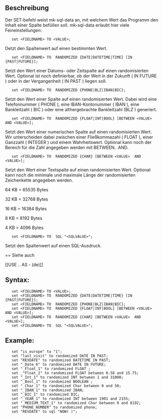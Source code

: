 ## Beschreibung

Der SET-befehl weist mk-sql-data an, mit welchem Wert das Programm den Inhalt einer Spalte befüllen soll. mk-sql-data erlaubt hier viele Feineinstellungen:

```
   set <FIELDNAME> TO <VALUE>;
```
Detzt den Spaltenwert auf einen bestimmten Wert.

```
   set <FIELDNAME> TO  RANDOMIZED {DATE|DATETIME|TIME} [IN {PAST|FUTURE}];
```
Setzt den Wert einer Datums- oder Zeitspalte auf einen randomisierten Wert. Optional ist noch definierbar, ob der Wert in der Zukunft ( IN FUTURE ) oder in der Vergangenheit ( IN PAST ) liegen soll.
```
   set <FIELDNAME> TO  RANDOMIZED {PHONE|BLZ|IBAN|BIC};
```
Setzt den Wert einer Spalte auf einen randomisierten Wert. Dabei wird eine Telefonnummer ( PHONE ), eine IBAN-Kontonummer ( IBAN ), eine Bankleitzahl ( BIC ) oder eine althergebrachte Bankleitzahl (BLZ ) generiert.

```
   set <FIELDNAME> TO  RANDOMIZED {FLOAT|INT|BOOL} [BETWEEN <VALUE>  AND <VALUE>];
```
Setzt den Wert einer numerischen Spalte auf einen randomisierten Wert. Wir unterscheiden dabei zwischen einer Fließkommazahl ( FLOAT ), einer Ganzzahl ( INTEGER ) und einem Wahrheitswert. Optional kann noch der Bereich für die Zahl angegeben werden mit BETWEEN.. AND.

```
   set <FIELDNAME> TO  RANDOMIZED {CHAR} [BETWEEN <VALUE>  AND <VALUE>];
```
Setzt den Wert einer Textspalte auf einen randomisierten Wert. Optional kann noch die minimale und maximale Länge der randomisierten Zeichenkette angegeben werden. 

 64 KB = 65535 Bytes

 32 KB = 32768 Bytes

 16 KB = 16384 Bytes

  8 KB = 8192 Bytes

  4 KB = 4096 Bytes

```
   set <FIELDNAME> TO  SQL "<SQLVALUE>";   
```
Setzt den Spaltenwert auf einen SQL-Ausdruck. 

== Siehe auch

[[USE .. AS - (de)]] 

## Syntax:

```
   set <FIELDNAME> TO <VALUE>;
   set <FIELDNAME> TO  RANDOMIZED {DATE|DATETIME|TIME} [IN {PAST|FUTURE}];
   set <FIELDNAME> TO  RANDOMIZED {PHONE|BLZ|IBAN|BIC};
   set <FIELDNAME> TO  RANDOMIZED {FLOAT|INT|BOOL} [BETWEEN <VALUE>  AND <VALUE>];
   set <FIELDNAME> TO  RANDOMIZED {CHAR} [BETWEEN <VALUE>  AND <VALUE>];
   set <FIELDNAME> TO  SQL "<SQLVALUE>";
```

## Example:

```
   set "is_europe" to "1";
   set "last_visit" to randomized DATE IN PAST;
   set "REVDATE" to randomized DATETIME IN PAST;
   set "_Date_6" to randomized DATE IN FUTURE;
   set "_Float_1" to randomized FLOAT ;
   set _"Float_2" to randomized FLOAT between 0.58 and 15.75;
   set "_Int_1" to randomized INT between 1 and 31000;
   set "_Bool_1" to randomized BOOLEAN ;
   set "_Char_1" to randomized Char between 0 and 50;
   set "_IBAN_1" to randomized IBAN;
   set "_BIC_1" to randomized BIC;
   set "_YEAR_1" to randomized INT between 1901 and 2155;
   set "_MEDIUM_TEXT_1" to randomized Char between 0 and 8192;
   set "PHONE_NUMBER" to randomized phone;
   set "REVDATE" to sql "NOW( )";
```

